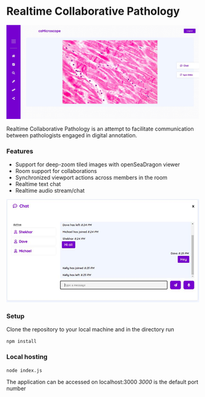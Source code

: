 # Realtime Collaborative Pathology

![Dashboard](public/assets/dash.jpeg)

Realtime Collaborative Pathology is an attempt to facilitate communication between pathologists engaged
in digital annotation.

### Features
* Support for deep-zoom tiled images with openSeaDragon viewer
* Room support for collaborations
* Synchronized viewport actions across members in the room
* Realtime text chat
* Realtime audio stream/chat

![Dashboard](public/assets/chat.jpeg)

### Setup

Clone the repository to your local machine and in the directory run

```
npm install
```

### Local hosting

```
node index.js
```

The application can be accessed on localhost:3000
_3000_ is the default port number